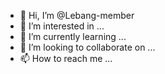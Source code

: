 - 👋 Hi, I’m @Lebang-member
- 👀 I’m interested in ...
- 🌱 I’m currently learning ...
- 💞️ I’m looking to collaborate on ...
- 📫 How to reach me ...

<!---
Lebang-member/Lebang-member is a ✨ special ✨ repository because its `README.md` (this file) appears on your GitHub profile.
You can click the Preview link to take a look at your changes.
--->
